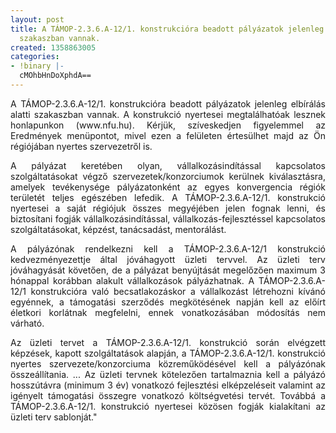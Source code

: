 ```yaml
---
layout: post
title: A TÁMOP-2.3.6.A-12/1. konstrukcióra beadott pályázatok jelenleg elbírálás alatti
  szakaszban vannak.
created: 1358863005
categories:
- !binary |-
  cMOhbHnDoXphdA==
---
```

<p style="text-align: justify;">A TÁMOP-2.3.6.A-12/1. konstrukcióra beadott pályázatok jelenleg elbírálás alatti szakaszban vannak. A konstrukció nyertesei megtalálhatóak lesznek honlapunkon (www.nfu.hu). Kérjük, szíveskedjen figyelemmel az Eredmények menüpontot, mivel ezen a felületen értesülhet majd az Ön régiójában nyertes szervezetről is.</p><p style="text-align: justify;">A pályázat keretében olyan, vállalkozásindítással kapcsolatos szolgáltatásokat végző szervezetek/konzorciumok kerülnek kiválasztásra, amelyek tevékenysége pályázatonként az egyes konvergencia régiók területét teljes egészében lefedik. A TÁMOP-2.3.6.A-12/1. konstrukció nyertesei a saját régiójuk összes megyéjében jelen fognak lenni, és biztosítani fogják vállalkozásindítással, vállalkozás-fejlesztéssel kapcsolatos szolgáltatásokat, képzést, tanácsadást, mentorálást.</p><p style="text-align: justify;">A pályázónak rendelkezni kell a TÁMOP-2.3.6.A-12/1 konstrukció kedvezményezettje által jóváhagyott üzleti tervvel. Az üzleti terv jóváhagyását követően, de a pályázat benyújtását megelőzően maximum 3 hónappal korábban alakult vállalkozások pályázhatnak. A TÁMOP-2.3.6.A-12/1 konstrukcióra való becsatlakozáskor a vállalkozást létrehozni kívánó egyénnek, a támogatási szerződés megkötésének napján kell az előírt életkori korlátnak megfelelni, ennek vonatkozásában módosítás nem várható.</p><p style="text-align: justify;">Az üzleti tervet a TÁMOP-2.3.6.A-12/1. konstrukció során elvégzett képzések, kapott szolgáltatások alapján, a TÁMOP-2.3.6.A-12/1. konstrukció nyertes szervezete/konzorciuma közreműködésével kell a pályázónak összeállítania. ... Az üzleti tervnek kötelezően tartalmaznia kell a pályázó hosszútávra (minimum 3 év) vonatkozó fejlesztési elképzeléseit valamint az igényelt támogatási összegre vonatkozó költségvetési tervét. Továbbá a TÁMOP-2.3.6.A-12/1. konstrukció nyertesei közösen fogják kialakítani az üzleti terv sablonját."</p>
